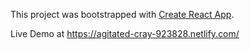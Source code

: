 This project was bootstrapped with [Create React App](https://github.com/facebook/create-react-app).

Live Demo at https://agitated-cray-923828.netlify.com/
